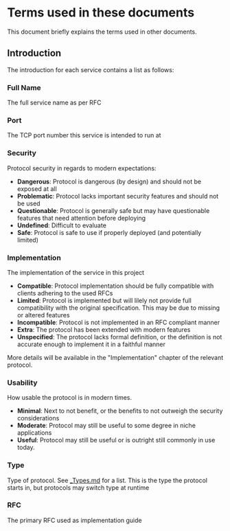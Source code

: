 # Terms used in these documents

This document briefly explains the terms used in other documents.

## Introduction

The introduction for each service contains a list as follows:

### Full Name

The full service name as per RFC

### Port

The TCP port number this service is intended to run at

### Security

Protocol security in regards to modern expectations:

- **Dangerous**: Protocol is dangerous (by design) and should not be exposed at all
- **Problematic**: Protocol lacks important security features and should not be used
- **Questionable**: Protocol is generally safe but may have questionable features that need attention before deploying
- **Undefined**: Difficult to evaluate
- **Safe**: Protocol is safe to use if properly deployed (and potentially limited)

### Implementation

The implementation of the service in this project

- **Compatible**: Protocol implementation should be fully compatible with clients adhering to the used RFCs
- **Limited**: Protocol is implemented but will lilely not provide full compatibility with the original specification. This may be due to missing or altered features
- **Incompatible**: Protocol is not implemented in an RFC compliant manner
- **Extra**: The protocol has been extended with modern features
- **Unspecified**: The protocol lacks formal definition, or the definition is not accurate enough to implement it in a faithful manner

More details will be available in the "Implementation" chapter of the relevant protocol.

### Usability

How usable the protocol is in modern times.

- **Minimal**: Next to not benefit, or the benefits to not outweigh the security considerations
- **Moderate**: Protocol may still be useful to some degree in niche applications
- **Useful**: Protocol may still be useful or is outright still commonly in use today.

### Type

Type of protocol. See [_Types.md](_Types.md) for a list.
This is the type the protocol starts in, but protocols may switch type at runtime

### RFC

The primary RFC used as implementation guide
